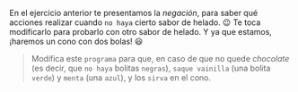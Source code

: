 <gs-attire attire-url="https://raw.githubusercontent.com/MumukiProject/mumuki-guia-gobstones-alternativa-kids/master/assets/attires/config.json"></gs-attire>
<gs-toolbox toolbox-url="https://raw.githubusercontent.com/MumukiProject/mumuki-guia-gobstones-alternativa-kids/master/assets/toolbox.xml"> </gs-toolbox>

En el ejercicio anterior te presentamos la _negación_, para saber qué acciones realizar cuando  `no haya` cierto sabor de helado. :wink: Te toca modificarlo para probarlo con otro sabor de helado. Y ya que estamos, ¡haremos un cono con dos bolas! :smiley:

> Modifica este `programa` para que, en caso de que no quede _chocolate_ (es decir, que `no haya` bolitas `negras`), `saque vainilla` (una bolita `verde`) y `menta` (una `azul`), y los `sirva` en el cono.
